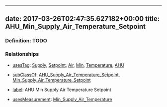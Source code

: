 
---
date: 2017-03-26T02:47:35.627182+00:00
title: AHU_Min_Supply_Air_Temperature_Setpoint
---
### Definition: TODO

### Relationships

* [usesTag](https://brickschema.org/schema/1.0/BrickFrame#usesTag): [Supply](https://brickschema.org/schema/1.0/BrickTag#Supply), [Setpoint](https://brickschema.org/schema/1.0/BrickTag#Setpoint), [Air](https://brickschema.org/schema/1.0/BrickTag#Air), [Min](https://brickschema.org/schema/1.0/BrickTag#Min), [Temperature](https://brickschema.org/schema/1.0/BrickTag#Temperature), [AHU](https://brickschema.org/schema/1.0/BrickTag#AHU)

* [subClassOf](http://www.w3.org/2000/01/rdf-schema#subClassOf): [AHU_Supply_Air_Temperature_Setpoint](https://brickschema.org/schema/1.0/Brick#AHU_Supply_Air_Temperature_Setpoint), [Min_Supply_Air_Temperature_Setpoint](https://brickschema.org/schema/1.0/Brick#Min_Supply_Air_Temperature_Setpoint)

* [label](http://www.w3.org/2000/01/rdf-schema#label): AHU Min Supply Air Temperature Setpoint

* [usesMeasurement](https://brickschema.org/schema/1.0/BrickFrame#usesMeasurement): [Min_Supply_Air_Temperature](https://brickschema.org/schema/1.0/Brick#Min_Supply_Air_Temperature)
